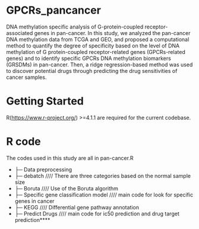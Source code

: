 # GPCRs_pancancer
DNA methylation specific analysis of G-protein-coupled receptor-associated genes in pan-cancer. In this study, we analyzed the pan-cancer DNA methylation data from TCGA and GEO, and proposed a computational method to quantify the degree of specificity based on the level of DNA methylation of G protein-coupled receptor-related genes (GPCRs-related genes) and to identify specific GPCRs DNA methylation biomarkers (GRSDMs) in pan-cancer. Then, a ridge regression-based method was used to discover potential drugs through predicting the drug sensitivities of cancer samples.
# Getting Started
R(https://www.r-project.org/) >=4.1.1 are required for the current codebase.
# R code
The codes used in this study are all in pan-cancer.R
+ ├─ Data preprocessing         
+ ├─ debatch		        //// There are three categories based on the normal sample size
+ ├─ Boruta				      //// Use of the Boruta algorithm
+ ├─ Specific gene classification model		   //// main code for look for specific genes in cancer
+ ├─ KEGG                    //// Differential gene pathway annotation
+ ├─ Predict Drugs                //// main code for ic50 prediction and drug target prediction****

